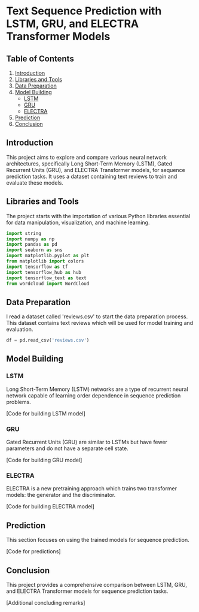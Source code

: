 # Text Sequence Prediction with LSTM, GRU, and ELECTRA Transformer Models

## Table of Contents

1. [Introduction](#introduction)
2. [Libraries and Tools](#libraries-and-tools)
3. [Data Preparation](#data-preparation)
4. [Model Building](#model-building)
    - [LSTM](#lstm)
    - [GRU](#gru)
    - [ELECTRA](#electra)
5. [Prediction](#prediction)
6. [Conclusion](#conclusion)

## Introduction

This project aims to explore and compare various neural network architectures, specifically Long Short-Term Memory (LSTM), Gated Recurrent Units (GRU), and ELECTRA Transformer models, for sequence prediction tasks. It uses a dataset containing text reviews to train and evaluate these models.

## Libraries and Tools

The project starts with the importation of various Python libraries essential for data manipulation, visualization, and machine learning.

```python
import string
import numpy as np
import pandas as pd
import seaborn as sns
import matplotlib.pyplot as plt
from matplotlib import colors
import tensorflow as tf
import tensorflow_hub as hub
import tensorflow_text as text
from wordcloud import WordCloud
```

## Data Preparation

I read a dataset called 'reviews.csv' to start the data preparation process. This dataset contains text reviews which will be used for model training and evaluation.

```python
df = pd.read_csv('reviews.csv')
```

## Model Building

### LSTM

Long Short-Term Memory (LSTM) networks are a type of recurrent neural network capable of learning order dependence in sequence prediction problems.

[Code for building LSTM model]

### GRU

Gated Recurrent Units (GRU) are similar to LSTMs but have fewer parameters and do not have a separate cell state.

[Code for building GRU model]

### ELECTRA

ELECTRA is a new pretraining approach which trains two transformer models: the generator and the discriminator.

[Code for building ELECTRA model]

## Prediction

This section focuses on using the trained models for sequence prediction.

[Code for predictions]

## Conclusion

This project provides a comprehensive comparison between LSTM, GRU, and ELECTRA Transformer models for sequence prediction tasks.

[Additional concluding remarks]
